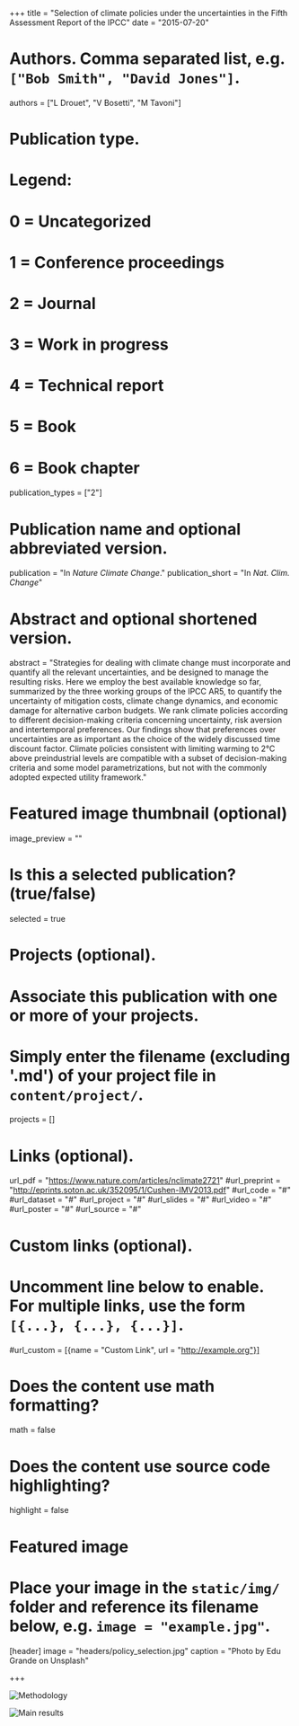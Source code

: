 +++
title = "Selection of climate policies under the uncertainties in the Fifth Assessment Report of the IPCC"
date = "2015-07-20"

# Authors. Comma separated list, e.g. `["Bob Smith", "David Jones"]`.
authors = ["L Drouet", "V Bosetti", "M Tavoni"]

# Publication type.
# Legend:
# 0 = Uncategorized
# 1 = Conference proceedings
# 2 = Journal
# 3 = Work in progress
# 4 = Technical report
# 5 = Book
# 6 = Book chapter
publication_types = ["2"]

# Publication name and optional abbreviated version.
publication = "In *Nature Climate Change*."
publication_short = "In *Nat. Clim. Change*"

# Abstract and optional shortened version.
abstract = "Strategies for dealing with climate change must incorporate and quantify all the relevant uncertainties, and be designed to manage the resulting risks. Here we employ the best available knowledge so far, summarized by the three working groups of the IPCC AR5, to quantify the uncertainty of mitigation costs, climate change dynamics, and economic damage for alternative carbon budgets. We rank climate policies according to different decision-making criteria concerning uncertainty, risk aversion and intertemporal preferences. Our findings show that preferences over uncertainties are as important as the choice of the widely discussed time discount factor. Climate policies consistent with limiting warming to 2°C above preindustrial levels are compatible with a subset of decision-making criteria and some model parametrizations, but not with the commonly adopted expected utility framework."

# Featured image thumbnail (optional)
image_preview = ""

# Is this a selected publication? (true/false)
selected = true

# Projects (optional).
#   Associate this publication with one or more of your projects.
#   Simply enter the filename (excluding '.md') of your project file in `content/project/`.
projects = []

# Links (optional).
url_pdf = "https://www.nature.com/articles/nclimate2721"
#url_preprint = "http://eprints.soton.ac.uk/352095/1/Cushen-IMV2013.pdf"
#url_code = "#"
#url_dataset = "#"
#url_project = "#"
#url_slides = "#"
#url_video = "#"
#url_poster = "#"
#url_source = "#"

# Custom links (optional).
#   Uncomment line below to enable. For multiple links, use the form `[{...}, {...}, {...}]`.
#url_custom = [{name = "Custom Link", url = "http://example.org"}]

# Does the content use math formatting? 
math = false

# Does the content use source code highlighting?
highlight = false

# Featured image
# Place your image in the `static/img/` folder and reference its filename below, e.g. `image = "example.jpg"`.
[header]
image = "headers/policy_selection.jpg"
caption = "Photo by Edu Grande on Unsplash"

+++

![Methodology](/img/policy_selection_methodology.jpg)

![Main results](/img/policy_selection_results.jpg)